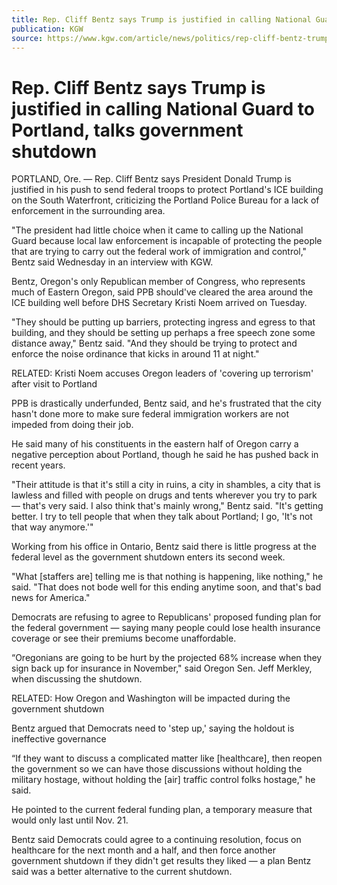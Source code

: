 ```yaml
---
title: Rep. Cliff Bentz says Trump is justified in calling National Guard to Portland, talks government shutdown
publication: KGW
source: https://www.kgw.com/article/news/politics/rep-cliff-bentz-trump-justified-calling-national-guard-portland-government-shutdown/283-0041d80f-108f-4d96-8d49-a5ea877160bd
---
```


# Rep. Cliff Bentz says Trump is justified in calling National Guard to Portland, talks government shutdown

PORTLAND, Ore. — Rep. Cliff Bentz says President Donald Trump is justified in his push to send federal troops to protect Portland's ICE building on the South Waterfront, criticizing the Portland Police Bureau for a lack of enforcement in the surrounding area.

"The president had little choice when it came to calling up the National Guard because local law enforcement is incapable of protecting the people that are trying to carry out the federal work of immigration and control," Bentz said Wednesday in an interview with KGW.

Bentz, Oregon's only Republican member of Congress, who represents much of Eastern Oregon, said PPB should've cleared the area around the ICE building well before DHS Secretary Kristi Noem arrived on Tuesday.

"They should be putting up barriers, protecting ingress and egress to that building, and they should be setting up perhaps a free speech zone some distance away," Bentz said. "And they should be trying to protect and enforce the noise ordinance that kicks in around 11 at night."

RELATED: Kristi Noem accuses Oregon leaders of 'covering up terrorism' after visit to Portland

PPB is drastically underfunded, Bentz said, and he's frustrated that the city hasn't done more to make sure federal immigration workers are not impeded from doing their job.

He said many of his constituents in the eastern half of Oregon carry a negative perception about Portland, though he said he has pushed back in recent years.

"Their attitude is that it's still a city in ruins, a city in shambles, a city that is lawless and filled with people on drugs and tents wherever you try to park — that's very said. I also think that's mainly wrong," Bentz said. "It's getting better. I try to tell people that when they talk about Portland; I go, 'It's not that way anymore.'"

Working from his office in Ontario, Bentz said there is little progress at the federal level as the government shutdown enters its second week.

"What [staffers are] telling me is that nothing is happening, like nothing," he said. "That does not bode well for this ending anytime soon, and that's bad news for America."

Democrats are refusing to agree to Republicans' proposed funding plan for the federal government — saying many people could lose health insurance coverage or see their premiums become unaffordable.

“Oregonians are going to be hurt by the projected 68% increase when they sign back up for insurance in November," said Oregon Sen. Jeff Merkley, when discussing the shutdown. 

RELATED: How Oregon and Washington will be impacted during the government shutdown

Bentz argued that Democrats need to 'step up,' saying the holdout is ineffective governance

“If they want to discuss a complicated matter like [healthcare], then reopen the government so we can have those discussions without holding the military hostage, without holding the [air] traffic control folks hostage," he said.

He pointed to the current federal funding plan, a temporary measure that would only last until Nov. 21. 

Bentz said Democrats could agree to a continuing resolution, focus on healthcare for the next month and a half, and then force another government shutdown if they didn't get results they liked — a plan Bentz said was a better alternative to the current shutdown.